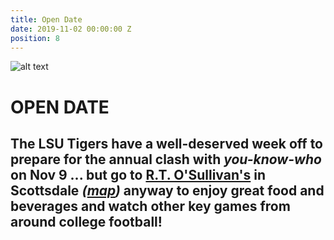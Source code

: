 ```yaml
---
title: Open Date
date: 2019-11-02 00:00:00 Z
position: 8
---
```


![alt text](https://lsu-phoenix-alumni.github.io/assets/img/LSUTigers.png "LSU Fighting Tigers") 
# OPEN DATE

## The LSU Tigers have a well-deserved week off to prepare for the annual clash with *you-know-who* on Nov 9 ... but **go to [R.T. O'Sullivan's](https://scottsdale.rtosullivans.com/ "RTO Scottsdale website") in Scottsdale**  *([map](https://goo.gl/maps/3MjPdBhDfGWxt53HA "Google Maps: RTO Scottsdale"))* anyway to enjoy great food and beverages and watch other key games from around college football! 